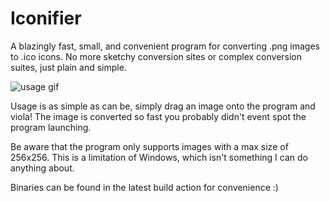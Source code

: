 # Iconifier

A blazingly fast, small, and convenient program for converting .png images to .ico icons.
No more sketchy conversion sites or complex conversion suites, just plain and simple.

![usage gif](https://i.imgur.com/14BQekG.gif)

Usage is as simple as can be, simply drag an image onto the program and viola! The image is converted so fast you probably didn't event spot the program launching.

Be aware that the program only supports images with a max size of 256x256. This is a limitation of Windows, which isn't something I can do anything about.

Binaries can be found in the latest build action for convenience :)
